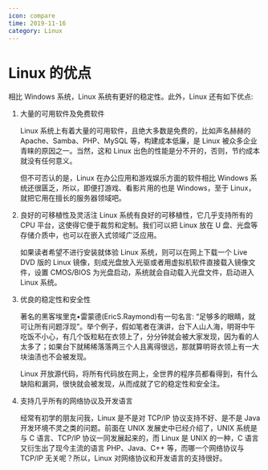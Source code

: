 ```yaml
---
icon: compare
time: 2019-11-16
category: Linux
---
```


# Linux 的优点

相比 Windows 系统，Linux 系统有更好的稳定性。此外，Linux 还有如下优点:

1. 大量的可用软件及免费软件

   Linux 系统上有着大量的可用软件，且绝大多数是免费的，比如声名赫赫的 Apache、Samba、PHP、MySQL 等，构建成本低廉，是 Linux 被众多企业青睐的原因之一。当然，这和 Linux 出色的性能是分不开的，否则，节约成本就没有任何意义。

   但不可否认的是，Linux 在办公应用和游戏娱乐方面的软件相比 Windows 系统还很匮乏，所以，即便打游戏、看影片用的也是 Windows，至于 Linux，就把它用在擅长的服务器领域吧。

1. 良好的可移植性及灵活注
   Linux 系统有良好的可移植性，它几乎支持所有的 CPU 平台，这使得它便于裁剪和定制。我们可以把 Linux 放在 U 盘、光盘等存储介质中，也可以在嵌入式领域广泛应用。

   如果读者希望不进行安装就体验 Linux 系统，则可以在网上下载一个 Live DVD 版的 Linux 镜像，刻成光盘放入光驱或者用虚拟机软件直接载入镜像文件，设置 CMOS/BIOS 为光盘启动，系统就会自动载入光盘文件，启动进入 Linux 系统。

1. 优良的稳定性和安全性

   著名的黑客埃里克•雷蒙德(EricS.Raymond)有一句名言: “足够多的眼睛，就可让所有问题浮现”。举个例子，假如笔者在演讲，台下人山人海，明哥中午吃饭不小心，有几个饭粒粘在衣领上了，分分钟就会被大家发现，因为看的人太多了；如果台下就稀稀落落两三个人且离得很远，那就算明哥衣领上有一大块油渍也不会被发现。

   Linux 开放源代码，将所有代码放在网上，全世界的程序员都看得到，有什么缺陷和漏洞，很快就会被发现，从而成就了它的稳定性和安全注。

1. 支持几乎所有的网络协议及开发语言

   经常有初学的朋友问我，Linux 是不是对 TCP/IP 协议支持不好、是不是 Java 开发环境不灵之类的问题。前面在 UNIX 发展史中已经介绍了，UNIX 系统是与 C 语言、TCP/IP 协议一同发展起来的，而 Linux 是 UNIX 的一种，C 语言又衍生出了现今主流的语言 PHP、Java、C++ 等，而哪一个网络协议与 TCP/IP 无关呢？所以，Linux 对网络协议和开发语言的支持很好。
